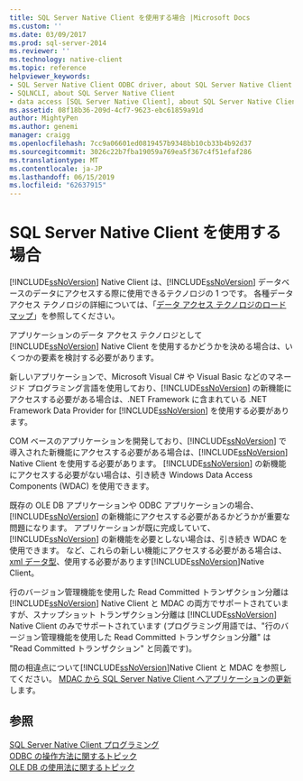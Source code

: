 ```yaml
---
title: SQL Server Native Client を使用する場合 |Microsoft Docs
ms.custom: ''
ms.date: 03/09/2017
ms.prod: sql-server-2014
ms.reviewer: ''
ms.technology: native-client
ms.topic: reference
helpviewer_keywords:
- SQL Server Native Client ODBC driver, about SQL Server Native Client ODBC driver
- SQLNCLI, about SQL Server Native Client
- data access [SQL Server Native Client], about SQL Server Native Client
ms.assetid: 08f18b36-209d-4cf7-9623-ebc61859a91d
author: MightyPen
ms.author: genemi
manager: craigg
ms.openlocfilehash: 7cc9a06601ed0819457b9348bb10cb33b4b92d37
ms.sourcegitcommit: 3026c22b7fba19059a769ea5f367c4f51efaf286
ms.translationtype: MT
ms.contentlocale: ja-JP
ms.lasthandoff: 06/15/2019
ms.locfileid: "62637915"
---
```

# <a name="when-to-use-sql-server-native-client"></a>SQL Server Native Client を使用する場合
  [!INCLUDE[ssNoVersion](../../includes/ssnoversion-md.md)] Native Client は、[!INCLUDE[ssNoVersion](../../includes/ssnoversion-md.md)] データベースのデータにアクセスする際に使用できるテクノロジの 1 つです。  各種データ アクセス テクノロジの詳細については、「[データ アクセス テクノロジのロードマップ](https://go.microsoft.com/fwlink/?LinkID=179186)」を参照してください。  
  
 アプリケーションのデータ アクセス テクノロジとして [!INCLUDE[ssNoVersion](../../includes/ssnoversion-md.md)] Native Client を使用するかどうかを決める場合は、いくつかの要素を検討する必要があります。  
  
 新しいアプリケーションで、Microsoft Visual C# や Visual Basic などのマネージド プログラミング言語を使用しており、[!INCLUDE[ssNoVersion](../../includes/ssnoversion-md.md)] の新機能にアクセスする必要がある場合は、.NET Framework に含まれている .NET Framework Data Provider for [!INCLUDE[ssNoVersion](../../includes/ssnoversion-md.md)] を使用する必要があります。  
  
 COM ベースのアプリケーションを開発しており、[!INCLUDE[ssNoVersion](../../includes/ssnoversion-md.md)] で導入された新機能にアクセスする必要がある場合は、[!INCLUDE[ssNoVersion](../../includes/ssnoversion-md.md)] Native Client を使用する必要があります。 [!INCLUDE[ssNoVersion](../../includes/ssnoversion-md.md)] の新機能にアクセスする必要がない場合は、引き続き Windows Data Access Components (WDAC) を使用できます。  
  
 既存の OLE DB アプリケーションや ODBC アプリケーションの場合、[!INCLUDE[ssNoVersion](../../includes/ssnoversion-md.md)] の新機能にアクセスする必要があるかどうかが重要な問題になります。 アプリケーションが既に完成していて、[!INCLUDE[ssNoVersion](../../includes/ssnoversion-md.md)] の新機能を必要としない場合は、引き続き WDAC を使用できます。 など、これらの新しい機能にアクセスする必要がある場合は、 [xml データ型](/sql/t-sql/xml/xml-transact-sql)、使用する必要があります[!INCLUDE[ssNoVersion](../../includes/ssnoversion-md.md)]Native Client。  
  
 行のバージョン管理機能を使用した Read Committed トランザクション分離は [!INCLUDE[ssNoVersion](../../includes/ssnoversion-md.md)] Native Client と MDAC の両方でサポートされていますが、スナップショット トランザクション分離は [!INCLUDE[ssNoVersion](../../includes/ssnoversion-md.md)] Native Client のみでサポートされています (プログラミング用語では、"行のバージョン管理機能を使用した Read Committed トランザクション分離" は "Read Committed トランザクション" と同義です)。  
  
 間の相違点について[!INCLUDE[ssNoVersion](../../includes/ssnoversion-md.md)]Native Client と MDAC を参照してください。 [MDAC から SQL Server Native Client へアプリケーションの更新](../../relational-databases/native-client/applications/updating-an-application-to-sql-server-native-client-from-mdac.md)します。  
  
## <a name="see-also"></a>参照  
 [SQL Server Native Client プログラミング](../../relational-databases/native-client/sql-server-native-client-programming.md)   
 [ODBC の操作方法に関するトピック](../native-client-odbc-how-to/odbc-how-to-topics.md)   
 [OLE DB の使用法に関するトピック](../native-client-ole-db-how-to/ole-db-how-to-topics.md)  
  
  
